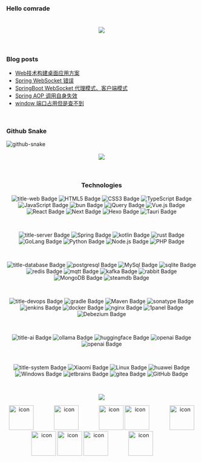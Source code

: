 ### Hello comrade
<div align="center">
  <!-- Typing 打字特效 -->
  <h1 align="center">
    <a href="https://blog.thatcoder.cn/">
      <img src="https://readme-typing-svg.herokuapp.com/?lines=That%20Coder%20--%20笔名钟意;让我们在全栈的路上一起去感受;像素与逻辑的浪漫;数据与算法的交响;最后不止于代码;全栈不是终点;而是自由创造的起点！;&center=true&size=27">
    </a>
  </h1>
</div>
<div>&nbsp;</div>

### Blog posts
<!-- BLOG-POST-LIST:START -->
- [Web技术构建桌面应用方案](https://blog.thatcoder.cn/Web-Package/)
- [Spring WebSocket 错误](https://blog.thatcoder.cn/bug/spring-websocket-bug/)
- [SpringBoot WebSocket 代理模式、客户端模式](https://blog.thatcoder.cn/Spring-WebSocket/)
- [Spring AOP 调用自身失效](https://blog.thatcoder.cn/bug/spring-aop-failure-dynamic/)
- [window 端口占用但是查不到](https://blog.thatcoder.cn/bug/port-usage/)
<!-- BLOG-POST-LIST:END -->

<div>&nbsp;</div>

### Github Snake
  <!-- Snake Code Contribution Map 贪吃蛇代码贡献图 -->
<picture>
    <source media="(prefers-color-scheme: dark)" srcset="https://cdn.jsdelivr.net/gh/thatcoders/thatcoders/profile-snake-contrib/github-contribution-grid-snake-dark.svg" />
    <source media="(prefers-color-scheme: light)" srcset="https://cdn.jsdelivr.net/gh/thatcoders/thatcoders/profile-snake-contrib/github-contribution-grid-snake.svg" />
    <img alt="github-snake" src="https://cdn.jsdelivr.net/gh/thatcoders/thatcoders/profile-snake-contrib/github-contribution-grid-snake-dark.svg" />
</picture>
<div>&nbsp;</div>

<div align="center"> <img src="https://cdn.jsdelivr.net/gh/thatcoders/thatcoders/github-metrics.svg"> </div>
<div>&nbsp;</div>
<div>&nbsp;</div>

<div align="center">
<!--  skill badge 技能徽章 -->

### Technologies

<!--  前端 -->
![title-web Badge](https://img.shields.io/badge/Web-000000?llogoColor=fff&style=flat)
![HTML5 Badge](https://img.shields.io/badge/HTML5-E34F26?logo=html5&logoColor=fff&style=flat)
![CSS3 Badge](https://img.shields.io/badge/CSS3-1572B6?logo=css3&logoColor=fff&style=flat)
![TypeScript Badge](https://img.shields.io/badge/TS-3178C6?logo=typescript&logoColor=fff&style=flat)
![JavaScript Badge](https://img.shields.io/badge/JS-F7DF1E?logo=javascript&logoColor=000&style=flat)
![bun Badge](https://img.shields.io/badge/bun-000000?logo=bun&logoColor=fff&style=flat)
![jQuery Badge](https://img.shields.io/badge/JQ-0769AD?logo=jquery&logoColor=fff&style=flat)
![Vue.js Badge](https://img.shields.io/badge/Vue-4FC08D?logo=vuedotjs&logoColor=fff&style=flat)
![React Badge](https://img.shields.io/badge/React-61DAFB?logo=react&logoColor=000&style=flat)
![Next Badge](https://img.shields.io/badge/Next-181717?logo=next.js&logoColor=fff&style=flat)
![Hexo Badge](https://img.shields.io/badge/Hexo-3776AB?logo=hexo&logoColor=fff&style=flat)
![Tauri Badge](https://img.shields.io/badge/Tauri-E2231A?logo=tauri&logoColor=fff&style=flat)
<div>&nbsp;</div>

<!--  后端 -->
![title-server Badge](https://img.shields.io/badge/server-000000?llogoColor=fff&style=flat)
![Spring Badge](https://img.shields.io/badge/Spring-6DB33F?logo=spring&logoColor=fff&style=flat)
![kotlin Badge](https://img.shields.io/badge/Kotlin-7F52FF?logo=kotlin&logoColor=fff&style=flat)
![rust Badge](https://img.shields.io/badge/Rust-FCC624?logo=rust&logoColor=000&style=flat)
![GoLang Badge](https://img.shields.io/badge/Go-0078D6?logo=go&logoColor=fff&style=flat)
![Python Badge](https://img.shields.io/badge/Python-3776AB?logo=python&logoColor=fff&style=flat)
![Node.js Badge](https://img.shields.io/badge/Node.js-393?logo=nodedotjs&logoColor=fff&style=flat)
![PHP Badge](https://img.shields.io/badge/PHP最美-777BB4?logo=php&logoColor=fff&style=flat)
<div>&nbsp;</div>

<!--  数据库 -->
![title-database Badge](https://img.shields.io/badge/database-000000?llogoColor=fff&style=flat)
![postgresql Badge](https://img.shields.io/badge/Postgre-4169E1?logo=postgresql&logoColor=fff&style=flat)
![MySql Badge](https://img.shields.io/badge/MySql-4479A1?logo=mysql&logoColor=fff&style=flat)
![sqlite Badge](https://img.shields.io/badge/Sqlite-003B57?logo=sqlite&logoColor=fff&style=flat)
![redis Badge](https://img.shields.io/badge/Redis-FF4438?logo=redis&logoColor=fff&style=flat)
![mqtt Badge](https://img.shields.io/badge/MQTT-660066?logo=mqtt&logoColor=fff&style=flat)
![kafka Badge](https://img.shields.io/badge/Kafka-231F20?logo=apachekafka&logoColor=fff&style=flat)
![rabbit Badge](https://img.shields.io/badge/Rabbit-660066?logo=rabbitmq&logoColor=fff&style=flat)
![MongoDB Badge](https://img.shields.io/badge/Mongo-47A248?logo=mongodb&logoColor=fff&style=flat)
![steamdb Badge](https://img.shields.io/badge/SteamDB哈哈-000000?logo=steamdb&logoColor=fff&style=flat)
<div>&nbsp;</div>

<!--  运维 -->
![title-devops Badge](https://img.shields.io/badge/devops-000000?llogoColor=fff&style=flat)
![gradle Badge](https://img.shields.io/badge/gradle-02303A?logo=gradle&logoColor=fff&style=flat)
![Maven Badge](https://img.shields.io/badge/Maven-C71A36?logo=apachemaven&logoColor=fff&style=flat)
![sonatype Badge](https://img.shields.io/badge/Nexus-004027?logo=sonatype&logoColor=fff&style=flat)
![jenkins Badge](https://img.shields.io/badge/Jenkins-D24939?logo=jenkins&logoColor=fff&style=flat)
![docker Badge](https://img.shields.io/badge/Docker-2496ED?logo=docker&logoColor=fff&style=flat)
![nginx Badge](https://img.shields.io/badge/Nginx-009639?logo=nginx&logoColor=fff&style=flat)
![1panel Badge](https://img.shields.io/badge/1panel-0854C1?logo=1panel&logoColor=fff&style=flat)
![Debezium Badge](https://img.shields.io/badge/Debezium-000000?logo=databricks&logoColor=fff&style=flat)
<div>&nbsp;</div>

<!--  AI学习 -->
![title-ai Badge](https://img.shields.io/badge/ai-000000?llogoColor=fff&style=flat)
![ollama Badge](https://img.shields.io/badge/ollama-000000?logo=ollama&logoColor=fff&style=flat)
![huggingface Badge](https://img.shields.io/badge/HugFace-FFD21E?logo=huggingface&logoColor=fff&style=flat)
![openai Badge](https://img.shields.io/badge/openai-412991?logo=openai&logoColor=fff&style=flat)
![openai Badge](https://img.shields.io/badge/学习AI中...-412991?logo=openai&logoColor=fff&style=flat)
<div>&nbsp;</div>

![title-system Badge](https://img.shields.io/badge/system-000000?llogoColor=fff&style=flat)
![Xiaomi Badge](https://img.shields.io/badge/Xiaomi-FF6900?logo=xiaomi&logoColor=fff&style=flat)
![Linux Badge](https://img.shields.io/badge/Linux-FCC624?logo=linux&logoColor=000&style=flat)
![huawei Badge](https://img.shields.io/badge/HuaWei-FF0000?logo=huawei&logoColor=fff&style=flat)
![Windows Badge](https://img.shields.io/badge/Windows-0078D6?logo=windows&logoColor=fff&style=flat)
![jetbrains Badge](https://img.shields.io/badge/jetbrains-000000?logo=jetbrains&logoColor=fff&style=flat)
![gitea Badge](https://img.shields.io/badge/Gitea-609926?logo=gitea&logoColor=fff&style=flat)
![GitHub Badge](https://img.shields.io/badge/GitHub-181717?logo=github&logoColor=fff&style=flat)
<div>&nbsp;</div>

<!-- programming tool icon 编程工具图标 -->
<p align="center">
  <a href="https://skillicons.dev">
    <img src="https://skillicons.dev/icons?i=git,docker,kotlin,idea,pycharm,webstorm,golang,rust,linux,nginx,tauri,jenkins,flutter,electron" />
  </a>
</p>

<!-- svg -->
<img src="https://techstack-generator.vercel.app/kubernetes-icon.svg" alt="icon" width="65" style="width: 65px; height: 65px; margin-right: 50px; margin-bottom: 0px;" />
<img src="https://techstack-generator.vercel.app/mysql-icon.svg" alt="icon" width="65" style="width: 65px; height: 65px; margin-right: 50px; margin-bottom: 0px;" />
<img src="https://techstack-generator.vercel.app/webpack-icon.svg" alt="icon" width="65" style="width: 65px; height: 65px; margin-right: 0px; margin-bottom: 0px;" />
<img src="https://techstack-generator.vercel.app/docker-icon.svg" alt="icon" width="65" style="width: 65px; height: 65px; margin-right: 50px; margin-bottom: 0px;" />
<img src="https://techstack-generator.vercel.app/redux-icon.svg" alt="icon" width="65" style="width: 65px; height: 65px; margin-right: 0px; margin-bottom: 0px;" />
<img src="https://techstack-generator.vercel.app/java-icon.svg" alt="icon" width="65" style="width: 65px; height: 65px; margin-right: 0px; margin-bottom: 0px;" />
<img src="https://techstack-generator.vercel.app/eslint-icon.svg" alt="icon" width="65" style="width: 65px; height: 65px; margin-right: 0px; margin-bottom: 0px;" />
<img src="https://techstack-generator.vercel.app/ts-icon.svg" alt="icon" width="65" style="width: 65px; height: 65px; margin-right: 50px; margin-bottom: 0px;" />
<img src="https://techstack-generator.vercel.app/nginx-icon.svg" alt="icon" width="65" style="width: 65px; height: 65px; margin-right: 50px; margin-bottom: 0px;" /><br>

</div>

<div>&nbsp;</div>
<div>&nbsp;</div>
